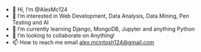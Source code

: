 - 👋 Hi, I’m @AlexMc124
- 👀 I’m interested in Web Development, Data Analysis, Data Mining, Pen Testing and AI
- 🌱 I’m currently learning Django, MongoDB, Jupyter and anything Python
- 💞️ I’m looking to collaborate on Anything!
- 📫 How to reach me email alex.mcintosh124@gmail.com

<!---
AlexMc124/AlexMc124 is a ✨ special ✨ repository because its `README.md` (this file) appears on your GitHub profile.
You can click the Preview link to take a look at your changes.
--->
